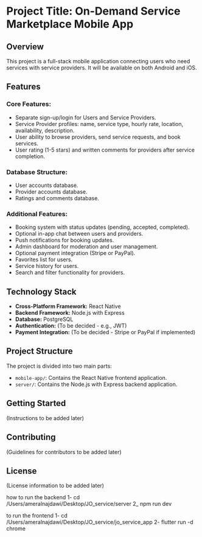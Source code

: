 # Project Title: On-Demand Service Marketplace Mobile App

## Overview

This project is a full-stack mobile application connecting users who need services with service providers. It will be available on both Android and iOS.

## Features

### Core Features:
- Separate sign-up/login for Users and Service Providers.
- Service Provider profiles: name, service type, hourly rate, location, availability, description.
- User ability to browse providers, send service requests, and book services.
- User rating (1-5 stars) and written comments for providers after service completion.

### Database Structure:
- User accounts database.
- Provider accounts database.
- Ratings and comments database.

### Additional Features:
- Booking system with status updates (pending, accepted, completed).
- Optional in-app chat between users and providers.
- Push notifications for booking updates.
- Admin dashboard for moderation and user management.
- Optional payment integration (Stripe or PayPal).
- Favorites list for users.
- Service history for users.
- Search and filter functionality for providers.

## Technology Stack

- **Cross-Platform Framework:** React Native
- **Backend Framework:** Node.js with Express
- **Database:** PostgreSQL
- **Authentication:** (To be decided - e.g., JWT)
- **Payment Integration:** (To be decided - Stripe or PayPal if implemented)

## Project Structure

The project is divided into two main parts:

- `mobile-app/`: Contains the React Native frontend application.
- `server/`: Contains the Node.js with Express backend application.

## Getting Started

(Instructions to be added later)

## Contributing

(Guidelines for contributors to be added later)

## License

(License information to be added later) 



how to run the backend 
1- cd /Users/ameralnajdawi/Desktop/JO_service/server
2_ npm run dev

to run the frontend 
1- cd /Users/ameralnajdawi/Desktop/JO_service/jo_service_app
2- flutter run -d chrome